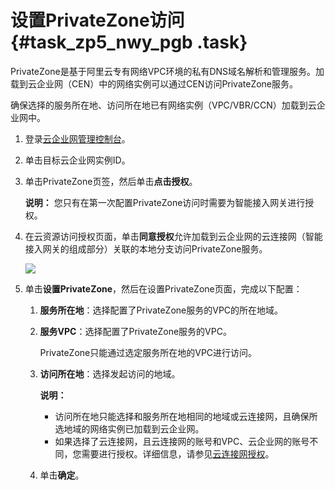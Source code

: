 # 设置PrivateZone访问 {#task_zp5_nwy_pgb .task}

PrivateZone是基于阿里云专有网络VPC环境的私有DNS域名解析和管理服务。加载到云企业网（CEN）中的网络实例可以通过CEN访问PrivateZone服务。

确保选择的服务所在地、访问所在地已有网络实例（VPC/VBR/CCN）加载到云企业网中。

1.  登录[云企业网管理控制台](https://cen.console.aliyun.com/cen/list)。
2.  单击目标云企业网实例ID。
3.  单击PrivateZone页签，然后单击**点击授权**。 

    **说明：** 您只有在第一次配置PrivateZone访问时需要为智能接入网关进行授权。

4.  在云资源访问授权页面，单击**同意授权**允许加载到云企业网的云连接网（智能接入网关的组成部分）关联的本地分支访问PrivateZone服务。 

    ![](http://static-aliyun-doc.oss-cn-hangzhou.aliyuncs.com/assets/img/122838/156527579138860_zh-CN.png)

5.  单击**设置PrivateZone**，然后在设置PrivateZone页面，完成以下配置： 
    1.  **服务所在地**：选择配置了PrivateZone服务的VPC的所在地域。
    2.  **服务VPC**：选择配置了PrivateZone服务的VPC。 

        PrivateZone只能通过选定服务所在地的VPC进行访问。

    3.  **访问所在地**：选择发起访问的地域。 

        **说明：** 

        -   访问所在地只能选择和服务所在地相同的地域或云连接网，且确保所选地域的网络实例已加载到云企业网。
        -   如果选择了云连接网，且云连接网的账号和VPC、云企业网的账号不同，您需要进行授权。详细信息，请参见[云连接网授权](intl.zh-CN/用户指南/访问云服务/PrivateZone/云连接网授权.md#)。
    4.  单击**确定**。

